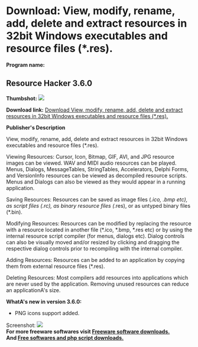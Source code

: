 # Download: View, modify, rename, add, delete and extract resources in 32bit Windows executables and resource files (*.res).

**Program name:**

## Resource Hacker 3.6.0

  
**Thumbshot:** ![](http://www.freewarefiles.com/screenshot/resourcehacker_md.gif)   
  
**Download link:** [Download View, modify, rename, add, delete and extract resources in 32bit Windows executables and resource files (*.res).](http://freesoftwares.boysofts.com/Resource-Hacker_program_55829.html)  
  


**Publisher's Description**  
  


View, modify, rename, add, delete and extract resources in 32bit Windows executables and resource files (*.res). 

Viewing Resources: Cursor, Icon, Bitmap, GIF, AVI, and JPG resource images can be viewed. WAV and MIDI audio resources can be played. Menus, Dialogs, MessageTables, StringTables, Accelerators, Delphi Forms, and VersionInfo resources can be viewed as decompiled resource scripts. Menus and Dialogs can also be viewed as they would appear in a running application.

Saving Resources: Resources can be saved as image files (*.ico, *.bmp etc), as script files (*.rc), as binary resource files (*.res), or as untyped binary files (*.bin).

Modifying Resources: Resources can be modified by replacing the resource with a resource located in another file (*.ico, *.bmp, *.res etc) or by using the internal resource script compiler (for menus, dialogs etc). Dialog controls can also be visually moved and/or resized by clicking and dragging the respective dialog controls prior to recompiling with the internal compiler.

Adding Resources: Resources can be added to an application by copying them from external resource files (*.res).

Deleting Resources: Most compilers add resources into applications which are never used by the application. Removing unused resources can reduce an applicationA's size. 

**WhatA's new in version 3.6.0:**

  * PNG icons support added. 

  
  
Screenshot: ![](http://www.freewarefiles.com/screenshot/resourcehacker.gif)   
**For more freeware softwares visit [Freeware software downloads.](http://freesoftwares.boysofts.com/)**   
**And [Free softwares and php script downloads.](http://www.boysofts.com/)**
